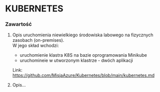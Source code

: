 # KUBERNETES
### Zawartość
1. Opis uruchomienia niewielkiego środowiska labowego na fizycznych zasobach (on-premises).\
   W jego skład wchodzi:
    - uruchomienie klastra K8S na bazie oprogramowania Minikube
    - uruchomineie w utworzonym klastrze - dwóch aplikacji

   Link: https://github.com/MisjaAzure/Kubernetes/blob/main/kubernetes.md
2. Opis...

